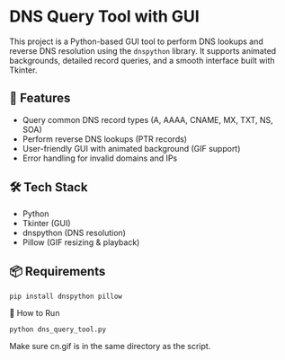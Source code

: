 # DNS Query Tool with GUI

This project is a Python-based GUI tool to perform DNS lookups and reverse DNS resolution using the `dnspython` library. It supports animated backgrounds, detailed record queries, and a smooth interface built with Tkinter.

## 🚀 Features

- Query common DNS record types (A, AAAA, CNAME, MX, TXT, NS, SOA)
- Perform reverse DNS lookups (PTR records)
- User-friendly GUI with animated background (GIF support)
- Error handling for invalid domains and IPs

## 🛠 Tech Stack

- Python  
- Tkinter (GUI)  
- dnspython (DNS resolution)  
- Pillow (GIF resizing & playback)

## 📦 Requirements

```
pip install dnspython pillow
```
🧪 How to Run
```
python dns_query_tool.py
```
Make sure cn.gif is in the same directory as the script.
